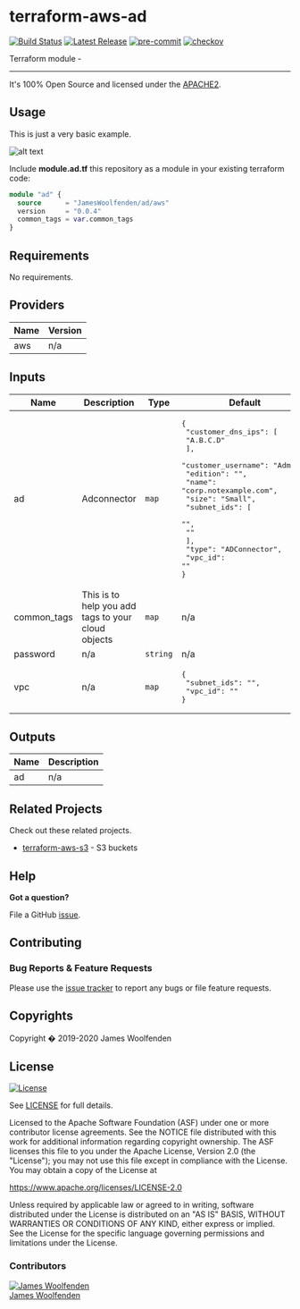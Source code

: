 # terraform-aws-ad

[![Build Status](https://github.com/JamesWoolfenden/terraform-aws-ad/workflows/Verify%20and%20Bump/badge.svg?branch=master)](https://github.com/JamesWoolfenden/terraform-aws-ad)
[![Latest Release](https://img.shields.io/github/release/JamesWoolfenden/terraform-aws-ad.svg)](https://github.com/JamesWoolfenden/terraform-aws-ad/releases/latest)
[![pre-commit](https://img.shields.io/badge/pre--commit-enabled-brightgreen?logo=pre-commit&logoColor=white)](https://github.com/pre-commit/pre-commit)
[![checkov](https://img.shields.io/badge/checkov-verified-brightgreen)](https://www.checkov.io/)

Terraform module -

---

It's 100% Open Source and licensed under the [APACHE2](LICENSE).

## Usage

This is just a very basic example.

![alt text](./diagram/ad.png)

Include **module.ad.tf** this repository as a module in your existing terraform code:

```terraform
module "ad" {
  source      = "JamesWoolfenden/ad/aws"
  version     = "0.0.4"
  common_tags = var.common_tags
}
```

<!-- BEGINNING OF PRE-COMMIT-TERRAFORM DOCS HOOK -->

## Requirements

No requirements.

## Providers

| Name | Version |
| ---- | ------- |
| aws  | n/a     |

## Inputs

| Name        | Description                                        | Type     | Default                                                                                                                                                                                                                                                             | Required |
| ----------- | -------------------------------------------------- | -------- | ------------------------------------------------------------------------------------------------------------------------------------------------------------------------------------------------------------------------------------------------------------------- | :------: |
| ad          | Adconnector                                        | `map`    | <pre>{<br> "customer_dns_ips": [<br> "A.B.C.D"<br> ],<br> "customer_username": "Admin",<br> "edition": "",<br> "name": "corp.notexample.com",<br> "size": "Small",<br> "subnet_ids": [<br> "",<br> ""<br> ],<br> "type": "ADConnector",<br> "vpc_id": ""<br>}</pre> |    no    |
| common_tags | This is to help you add tags to your cloud objects | `map`    | n/a                                                                                                                                                                                                                                                                 |   yes    |
| password    | n/a                                                | `string` | n/a                                                                                                                                                                                                                                                                 |   yes    |
| vpc         | n/a                                                | `map`    | <pre>{<br> "subnet_ids": "",<br> "vpc_id": ""<br>}</pre>                                                                                                                                                                                                            |    no    |

## Outputs

| Name | Description |
| ---- | ----------- |
| ad   | n/a         |

<!-- END OF PRE-COMMIT-TERRAFORM DOCS HOOK -->

## Related Projects

Check out these related projects.

- [terraform-aws-s3](https://github.com/jameswoolfenden/terraform-aws-s3) - S3 buckets

## Help

**Got a question?**

File a GitHub [issue](https://github.com/JamesWoolfenden/terraform-aws-ad/issues).

## Contributing

### Bug Reports & Feature Requests

Please use the [issue tracker](https://github.com/JamesWoolfenden/terraform-aws-ad/issues) to report any bugs or file feature requests.

## Copyrights

Copyright � 2019-2020 James Woolfenden

## License

[![License](https://img.shields.io/badge/License-Apache%202.0-blue.svg)](https://opensource.org/licenses/Apache-2.0)

See [LICENSE](LICENSE) for full details.

Licensed to the Apache Software Foundation (ASF) under one
or more contributor license agreements. See the NOTICE file
distributed with this work for additional information
regarding copyright ownership. The ASF licenses this file
to you under the Apache License, Version 2.0 (the
"License"); you may not use this file except in compliance
with the License. You may obtain a copy of the License at

<https://www.apache.org/licenses/LICENSE-2.0>

Unless required by applicable law or agreed to in writing,
software distributed under the License is distributed on an
"AS IS" BASIS, WITHOUT WARRANTIES OR CONDITIONS OF ANY
KIND, either express or implied. See the License for the
specific language governing permissions and limitations
under the License.

### Contributors

[![James Woolfenden][jameswoolfenden_avatar]][jameswoolfenden_homepage]<br/>[James Woolfenden][jameswoolfenden_homepage]

[jameswoolfenden_homepage]: https://github.com/jameswoolfenden
[jameswoolfenden_avatar]: https://github.com/jameswoolfenden.png?size=150
[github]: https://github.com/jameswoolfenden
[linkedin]: https://www.linkedin.com/in/jameswoolfenden/
[twitter]: https://twitter.com/JimWoolfenden
[share_twitter]: https://twitter.com/intent/tweet/?text=terraform-aws-ad&url=https://github.com/JamesWoolfenden/terraform-aws-ad
[share_linkedin]: https://www.linkedin.com/shareArticle?mini=true&title=terraform-aws-ad&url=https://github.com/JamesWoolfenden/terraform-aws-ad
[share_reddit]: https://reddit.com/submit/?url=https://github.com/JamesWoolfenden/terraform-aws-ad
[share_facebook]: https://facebook.com/sharer/sharer.php?u=https://github.com/JamesWoolfenden/terraform-aws-ad
[share_email]: mailto:?subject=terraform-aws-ad&body=https://github.com/JamesWoolfenden/terraform-aws-ad
